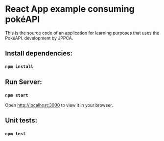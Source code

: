 # React App example consuming pokéAPI

This is the source code of an application for learning purposes that uses the PokéAPI.
development by JPPCA.
## Install dependencies:

### `npm install`
## Run Server:

### `npm start`

Open [http://localhost:3000](http://localhost:3000) to view it in your browser.
## Unit tests:
### `npm test`




